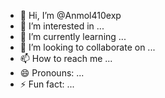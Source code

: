 - 👋 Hi, I’m @Anmol410exp
- 👀 I’m interested in ...
- 🌱 I’m currently learning ...
- 💞️ I’m looking to collaborate on ...
- 📫 How to reach me ...
- 😄 Pronouns: ...
- ⚡ Fun fact: ...

<!---
Anmol410exp/Anmol410exp is a ✨ special ✨ repository because its `README.md` (this file) appears on your GitHub profile.
You can click the Preview link to take a look at your changes.
--->
